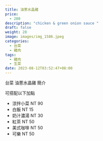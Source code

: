 ```yaml
---
title: 油蔥水晶雞
price:
  - 280
description: "chicken & green onion sauce "
draft: false
weight: 28
image: images/img_1586.jpeg
categories:
  - 台菜
  - 雞肉
tags:
  - 雞肉
  - 生菜
date: 2023-08-12T03:52:47+08:00
---
```


台菜 油蔥水晶雞 簡介

可搭配以下加點

- 涼拌小菜  NT 90
- 白飯 NT 15
- 奶汁濃湯 NT 30
- 紅茶  NT 50
- 美式咖啡 NT 50
- 可樂 NT 50
